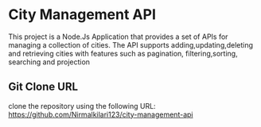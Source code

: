 # City Management API

This project is a Node.Js Application that provides a set of APIs for managing a collection of cities. The API supports adding,updating,deleting and retrieving cities with features such as pagination, filtering,sorting,
searching and projection


## Git Clone URL

clone the repository using the following URL: https://github.com/Nirmalkilari123/city-management-api
